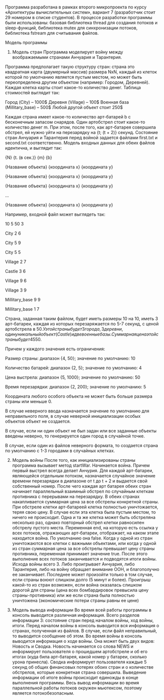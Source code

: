 Программа разработана в рамках второго микропроекта по курсу «Архитектуры вычислительных систем», вариант 7 (разработчик стоит 29 номером в списке студентов). В процессе разработки программы были использованы: базовая библиотека thread для создания потоков и sleep-функций, библиотека mutex для синхронизации потоков, библиотека fstream для считывания файлов. 

Модель программы
1.	Модель стран
Программа моделирует войну между воображаемыми странами Анчуария и Тарантерия. 

Программа предполагает такую структуру стран: страна это квадратная карта (двумерный массив) размера NxN, каждый из клеток которой по умолчанию является пустым местом, но может быть переопределена другим объектом (например: Городом, Деревней). Каждая клетка карты стоит какое-то количество денег. Таблица стоимостей выглядит так:

Город (City) – 1000$ 
Деревня (Village) – 100$ 
Военная база (Millitary_base) – 500$ 
Любой другой объект стоит 250$ 

Каждая страна имеет какое-то количество арт-батарей b с бесконечным запасом снарядов. Один артобстрел стоит какое-то количество денег m. При этом, после того, как арт-батарея совершила обстрел, ей нужно уйти на перезарядку на {t; (t + 2)} секунд.
Состояние стран Анчуария и Тарантерия перед войной задается файлами first.txt и second.txt соответственно. Модель входных данных для обеих файлов идентична, и выглядит так: 

{N} {t. (в сек.)} {m} {b}

{Название объекта} {координата x} {координата y}

{Название объекта} {координата x} {координата y} 

{Название объекта} {координата x} {координата y}

…

{Название объекта} {координата x} {координата y}

Например, входной файл может выглядеть так:

10 5 50 3

City 2 6

City 5 9

City 5 5

Village 2 7

Castle 3 6

Village 9 6

Village 3 9

Millitary_base 9 9

Millitary_base 1 7

Страна, заданная таким файлом, будет иметь размеры 10 на 10, иметь 3 арт-батареи, каждая из которых перезаряжается по 5-7 секунд, с ценой артобстрела в 50$. У этой страны будет 3 города, 3 деревни, один уникальный объект (Castle) и две военные базы. Суммарная цена этой страны будет 4550$.


Причем у каждого значения есть ограничения:

Размер страны: диапазон {4, 50}; значение по умолчанию: 10

Количество батарей: диапазон {2, 5}; значение по умолчанию: 4

Цена выстрела: диапазон {5, 1000}; значение по умолчанию: 50

Время перезарядки: диапазон {2, 200}; значение по умолчанию: 5

Координата любого особого объекта не может быть больше размера страны или меньше 0.


В случае неверного ввода назначается значение по умолчанию для неправильного поля, в случае неверной инициализации особых объектов объект не создается.

В случае, если ни один объект не был задан или все заданные объекты введены неверно, то генерируется один город в случайной точке.

В случае, если один из файлов неверного формата, то создается страна по умолчанию с 1-3 городами в случайных клетках.


2.	Модель войны
После того, как инициализированы страны программа вызывает метод startWar. Начинается война. Причем первый выстрел всегда делает Анчурия. Для каждой арт-батареи, являющейся отдельным потоком, назначается случайное значение времени перезарядки в диапазоне от t до t + 2 и выдается свой собственный номер. После чего каждая арт батарея обеих стран начинает параллельный взаимный обстрел по случайным клеткам противника с перерывами на перезарядку. В обеих странах накапливается суммарная цена за все обстрелы конкретной страны. 
При обстреле клетки арт-батареей клетка полностью уничтожается, теряя свою цену. В случае если эта клетка была пустым местом, то ничего не происходит. Одна и та же клетка может быть обстреляна несколько раз, однако повторный обстрел клетки равносилен обстрелу пустого места. Переменная end, на которую есть ссылка у всех потоков, отражающих арт-батареи, отображает, на каком этапе находится война. По умолчанию она false. Когда у одной из стран уничтожаются все клетки с важными объектами, или когда у одной из стран суммарная цена за все обстрелы превышает цену страны противника, переменная принимает значение true. После этого выполнение всех потоков заканчивается и подводятся итоги войны. 
Исхода войны всего 3. Либо проигрывает Анчуария, либо Тарантерия, либо на войну обращает внимание ООН, и благополучно ее заканчивает. Последнее может произойти только в том случае, если страны воюют слишком долго (5 минут и более). Проигрыш какой-то из стран возможен, если война оказалась слишком дорогой для страны (цена всех бомбардировок превысила цену страны-противника) или же если страна была полностью уничтожена (экономические потери страны равны ее цене) 


3.	Модель вывода информации
Во время всей работы программы в консоль выводится различная информация. Всего разделов информации 3: состояние стран перед началом войны, ход войны, итоги. 
Перед началом войны в консоль выводится вся информация о странах, полученная из файлов. В случае, если файл неправильный, то выводится сообщение об этом.
Во время войны в консоль выводится информация о ходе войны. Она может быть двух видов: Новость и Сводка. Новость начинается со слова NEWS и информирует пользователя о прошедшем артобстреле и об его итогах (куда била арт-батарея, какой номер у батареи, сколько урона принесла). Сводка информирует пользователя каждые 5 секунд об общих финансовых потерях обоих стран и о количестве обстрелов, которые конкретная страна совершила. 
Выведение информации об итоге войны происходит единожды в конце выполнения программы. 
Весь вывод информации во время параллельной работы потоков окружен мьютексом, поэтому является потокобезопасным.
